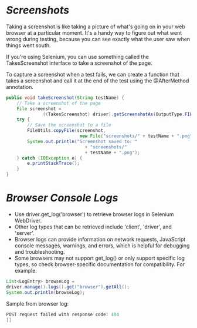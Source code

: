 # *Screenshots*
Taking a screenshot is like taking a picture of what's going on in your web browser at a particular moment. It's a handy way to figure out what went wrong during testing, because you can see exactly what the user saw when things went south.

If you're using Selenium, you can use something called the TakesScreenshot interface to take a screenshot of the page.

To capture a screenshot when a test fails, we can create a function that takes a screenshot and call it at the end of the test using the @AfterMethod annotation.
```java
public void takeScreenshot(String testName) {
    // Take a screenshot of the page
    File screenshot = 
              ((TakesScreenshot) driver).getScreenshotAs(OutputType.FILE);
    try {
        // Save the screenshot to a file
        FileUtils.copyFile(screenshot, 
                            new File("screenshots/" + testName + ".png"));
        System.out.println("Screenshot saved to: " 
                              + "screenshots/" 
                              + testName + ".png");
    } catch (IOException e) {
        e.printStackTrace();
    }
}
```
# *Browser Console Logs*
- Use driver.get_log('browser') to retrieve browser logs in Selenium WebDriver.
- Other log types that can be retrieved include 'client', 'driver', and 'server'.
- Browser logs can provide information on network requests, JavaScript console messages, warnings, and errors, which is helpful for debugging and troubleshooting.
- Some browsers may not support get_log() or only support specific log types, so check browser-specific documentation for compatibility.
For example:
```java
List<LogEntry> browseLog =  
driver.manage().logs().get("browser").getAll();
System.out.println(browseLog);
```
Sample from browser log:
```java
POST request failed with response code: 404
[]
```